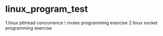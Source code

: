 # linux_program_test
1.linux pthread concurrence \ mutex programming exercise
2.linux socket programming exercise
